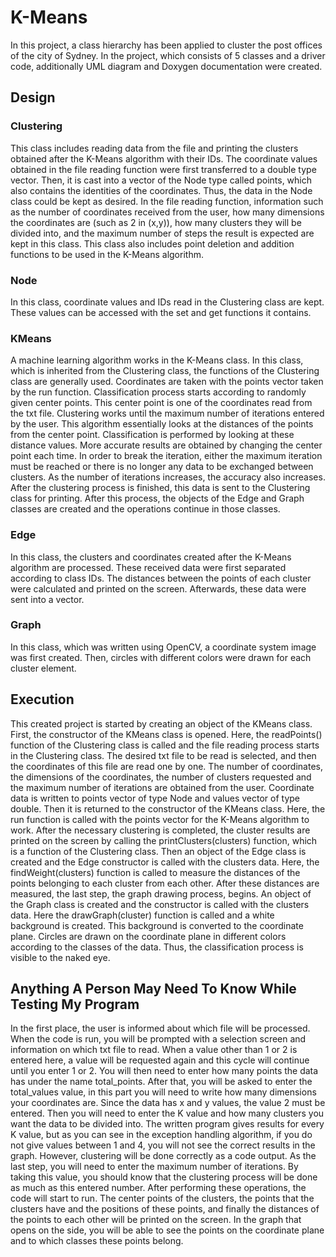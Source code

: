 # K-Means

In this project, a class hierarchy has been applied to cluster the post offices of the city of Sydney. In the project, which consists of 5 classes and a driver code, additionally UML diagram and Doxygen documentation were created.

## Design

### Clustering

This class includes reading data from the file and printing the clusters obtained after the K-Means algorithm with their IDs. The coordinate values obtained in the file reading function were first transferred to a double type vector. Then, it is cast into a vector of the Node type called points, which also contains the identities of the coordinates. Thus, the data in the Node class could be kept as desired. In the file reading function, information such as the number of coordinates received from the user, how many dimensions the coordinates are (such as 2 in (x,y)), how many clusters they will be divided into, and the maximum number of steps the result is expected are kept in this class. This class also includes point deletion and addition functions to be used in the K-Means algorithm.

### Node

In this class, coordinate values and IDs read in the Clustering class are kept. These values can be accessed with the set and get functions it contains.

### KMeans

A machine learning algorithm works in the K-Means class. In this class, which is inherited from the Clustering class, the functions of the Clustering class are generally used. Coordinates are taken with the points vector taken by the run function. Classification process starts according to randomly given center points. This center point is one of the coordinates read from the txt file. Clustering works until the maximum number of iterations entered by the user. This algorithm essentially looks at the distances of the points from the center point. Classification is performed by looking at these distance values. More accurate results are obtained by changing the center point each time. In order to break the iteration, either the maximum iteration must be reached or there is no longer any data to be exchanged between clusters. As the number of iterations increases, the accuracy also increases. After the clustering process is finished, this data is sent to the Clustering class for printing. After this process, the objects of the Edge and Graph classes are created and the operations continue in those classes.

### Edge

In this class, the clusters and coordinates created after the K-Means algorithm are processed. These received data were first separated according to class IDs. The distances between the points of each cluster were calculated and printed on the screen. Afterwards, these data were sent into a vector.

### Graph

In this class, which was written using OpenCV, a coordinate system image was first created. Then, circles with different colors were drawn for each cluster element.

## Execution

This created project is started by creating an object of the KMeans class. First, the constructor of the KMeans class is opened. Here, the readPoints() function of the Clustering class is called and the file reading process starts in the Clustering class. The desired txt file to be read is selected, and then the coordinates of this file are read one by one. The number of coordinates, the dimensions of the coordinates, the number of clusters requested and the maximum number of iterations are obtained from the user. Coordinate data is written to points vector of type Node and values vector of type double. Then it is returned to the constructor of the KMeans class. Here, the run function is called with the points vector for the K-Means algorithm to work. After the necessary clustering is completed, the cluster results are printed on the screen by calling the printClusters(clusters) function, which is a function of the Clustering class. Then an object of the Edge class is created and the Edge constructor is called with the clusters data. Here, the findWeight(clusters) function is called to measure the distances of the points belonging to each cluster from each other. After these distances are measured, the last step, the graph drawing process, begins. An object of the Graph class is created and the constructor is called with the clusters data. Here the drawGraph(cluster) function is called and a white background is created. This background is converted to the coordinate plane. Circles are drawn on the coordinate plane in different colors according to the classes of the data. Thus, the classification process is visible to the naked eye.

## Anything A Person May Need To Know While Testing My Program

In the first place, the user is informed about which file will be processed. When the code is run, you will be prompted with a selection screen and information on which txt file to read. When a value other than 1 or 2 is entered here, a value will be requested again and this cycle will continue until you enter 1 or 2. You will then need to enter how many points the data has under the name total_points. After that, you will be asked to enter the total_values value, in this part you will need to write how many dimensions your coordinates are. Since the data has x and y values, the value 2 must be entered. Then you will need to enter the K value and how many clusters you want the data to be divided into. The written program gives results for every K value, but as you can see in the exception handling algorithm, if you do not give values between 1 and 4, you will not see the correct results in the graph.
However, clustering will be done correctly as a code output. As the last step, you will need to enter the maximum number of iterations. By taking this value, you should know that the clustering process will be done as much as this entered number. After performing these operations, the code will start to run. The center points of the clusters, the points that the clusters have and the positions of these points, and finally the distances of the points to each other will be printed on the screen. In the graph that opens on the side, you will be able to see the points on the coordinate plane and to which classes these points belong.
